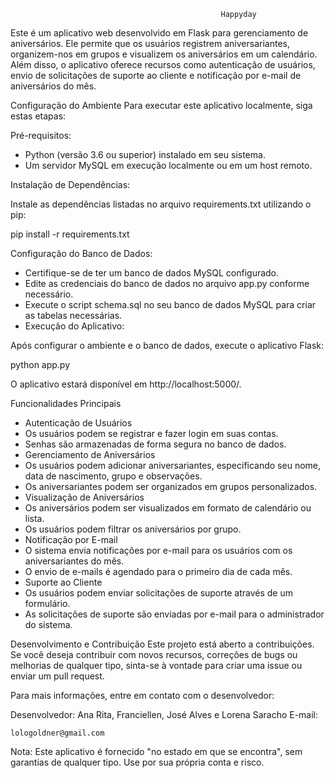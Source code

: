                                                    Happyday

Este é um aplicativo web desenvolvido em Flask para gerenciamento de aniversários. Ele permite que os usuários registrem aniversariantes, organizem-nos em grupos e visualizem os aniversários em um calendário. Além disso, o aplicativo oferece recursos como autenticação de usuários, envio de solicitações de suporte ao cliente e notificação por e-mail de aniversários do mês.

Configuração do Ambiente
Para executar este aplicativo localmente, siga estas etapas:

Pré-requisitos:

- Python (versão 3.6 ou superior) instalado em seu sistema.
- Um servidor MySQL em execução localmente ou em um host remoto.

Instalação de Dependências:

Instale as dependências listadas no arquivo requirements.txt utilizando o pip:

pip install -r requirements.txt

Configuração do Banco de Dados:

- Certifique-se de ter um banco de dados MySQL configurado.
- Edite as credenciais do banco de dados no arquivo app.py conforme necessário.
- Execute o script schema.sql no seu banco de dados MySQL para criar as tabelas necessárias.
- Execução do Aplicativo:

Após configurar o ambiente e o banco de dados, execute o aplicativo Flask:

python app.py

O aplicativo estará disponível em http://localhost:5000/.

Funcionalidades Principais
- Autenticação de Usuários
- Os usuários podem se registrar e fazer login em suas contas.
- Senhas são armazenadas de forma segura no banco de dados.
- Gerenciamento de Aniversários
- Os usuários podem adicionar aniversariantes, especificando seu nome, data de nascimento, grupo e observações.
- Os aniversariantes podem ser organizados em grupos personalizados.
- Visualização de Aniversários
- Os aniversários podem ser visualizados em formato de calendário ou lista.
- Os usuários podem filtrar os aniversários por grupo.
- Notificação por E-mail
- O sistema envia notificações por e-mail para os usuários com os aniversariantes do mês.
- O envio de e-mails é agendado para o primeiro dia de cada mês.
- Suporte ao Cliente
- Os usuários podem enviar solicitações de suporte através de um formulário.
- As solicitações de suporte são enviadas por e-mail para o administrador do sistema.

Desenvolvimento e Contribuição
Este projeto está aberto a contribuições. Se você deseja contribuir com novos recursos, correções de bugs ou melhorias de qualquer tipo, sinta-se à vontade para criar uma issue ou enviar um pull request.

Para mais informações, entre em contato com o desenvolvedor:

Desenvolvedor: Ana Rita, Franciellen, José Alves e Lorena Saracho
E-mail: 
    
    
    lologoldner@gmail.com

Nota: Este aplicativo é fornecido "no estado em que se encontra", sem garantias de qualquer tipo. Use por sua própria conta e risco.